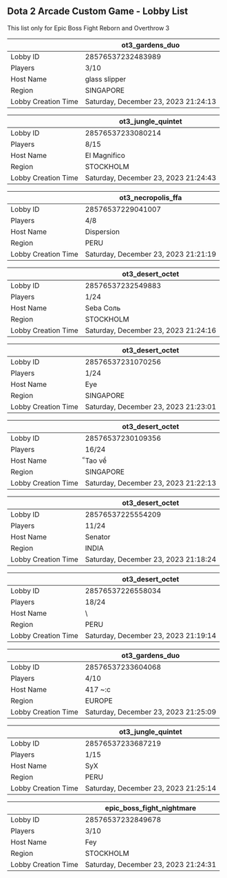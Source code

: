## Dota 2 Arcade Custom Game - Lobby List

This list only for Epic Boss Fight Reborn and Overthrow 3

|  | ot3_gardens_duo |
| ------ | ------ |
| Lobby ID | 28576537232483989 |
| Players | 3/10 |
| Host Name | glass slipper |
| Region | SINGAPORE |
| Lobby Creation Time | Saturday, December 23, 2023 21:24:13 |


|  | ot3_jungle_quintet |
| ------ | ------ |
| Lobby ID | 28576537233080214 |
| Players | 8/15 |
| Host Name | El Magnifico |
| Region | STOCKHOLM |
| Lobby Creation Time | Saturday, December 23, 2023 21:24:43 |


|  | ot3_necropolis_ffa |
| ------ | ------ |
| Lobby ID | 28576537229041007 |
| Players | 4/8 |
| Host Name | Dispersion |
| Region | PERU |
| Lobby Creation Time | Saturday, December 23, 2023 21:21:19 |


|  | ot3_desert_octet |
| ------ | ------ |
| Lobby ID | 28576537232549883 |
| Players | 1/24 |
| Host Name | Seba Соль |
| Region | STOCKHOLM |
| Lobby Creation Time | Saturday, December 23, 2023 21:24:16 |


|  | ot3_desert_octet |
| ------ | ------ |
| Lobby ID | 28576537231070256 |
| Players | 1/24 |
| Host Name | Eye |
| Region | SINGAPORE |
| Lobby Creation Time | Saturday, December 23, 2023 21:23:01 |


|  | ot3_desert_octet |
| ------ | ------ |
| Lobby ID | 28576537230109356 |
| Players | 16/24 |
| Host Name | ็Tao về |
| Region | SINGAPORE |
| Lobby Creation Time | Saturday, December 23, 2023 21:22:13 |


|  | ot3_desert_octet |
| ------ | ------ |
| Lobby ID | 28576537225554209 |
| Players | 11/24 |
| Host Name | Senator |
| Region | INDIA |
| Lobby Creation Time | Saturday, December 23, 2023 21:18:24 |


|  | ot3_desert_octet |
| ------ | ------ |
| Lobby ID | 28576537226558034 |
| Players | 18/24 |
| Host Name | \ |
| Region | PERU |
| Lobby Creation Time | Saturday, December 23, 2023 21:19:14 |


|  | ot3_gardens_duo |
| ------ | ------ |
| Lobby ID | 28576537233604068 |
| Players | 4/10 |
| Host Name | 417 ~:c |
| Region | EUROPE |
| Lobby Creation Time | Saturday, December 23, 2023 21:25:09 |


|  | ot3_jungle_quintet |
| ------ | ------ |
| Lobby ID | 28576537233687219 |
| Players | 1/15 |
| Host Name | SyX |
| Region | PERU |
| Lobby Creation Time | Saturday, December 23, 2023 21:25:14 |


|  | epic_boss_fight_nightmare |
| ------ | ------ |
| Lobby ID | 28576537232849678 |
| Players | 3/10 |
| Host Name | Fey |
| Region | STOCKHOLM |
| Lobby Creation Time | Saturday, December 23, 2023 21:24:31 |


